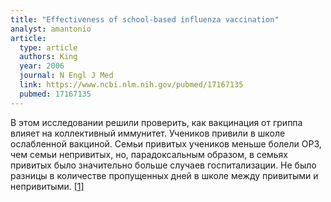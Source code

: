 ```yaml
---
title: "Effectiveness of school-based influenza vaccination"
analyst: amantonio
article:
  type: article
  authors: King
  year: 2006
  journal: N Engl J Med
  link: https://www.ncbi.nlm.nih.gov/pubmed/17167135
  pubmed: 17167135
---
```


В этом исследовании решили проверить, как вакцинация от гриппа влияет на коллективный иммунитет.
Учеников привили в школе ослабленной вакциной. Семьи привитых учеников меньше болели ОРЗ, чем семьи непривитых, но, парадоксальным образом, в семьях привитых было значительно больше случаев госпитализации.
Не было разницы в количестве пропущенных дней в школе между привитыми и непривитыми. [[1]](https://www.ncbi.nlm.nih.gov/pmc/articles/PMC5410714)
